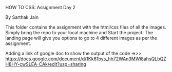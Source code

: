 HOW TO CSS: Assignment Day 2

By Sarthak Jain


This folder contains the assignment with the html/css files of all the images.
Simply bring the repo to your local machine and Start the project.
The landing page will give you options to go to 4 different images as per the assignment.

Adding a link of google doc to show the output of the code =>>>
https://docs.google.com/document/d/1Kk61bys_hh72WAn3MWi8ahsQLbQZH8HY-cwSLEA-CAk/edit?usp=sharing

